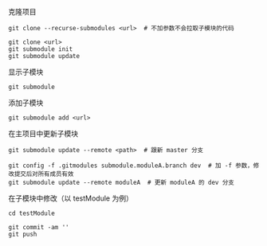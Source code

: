 克隆项目

```shell
git clone --recurse-submodules <url>  # 不加参数不会拉取子模块的代码
```

```shell
git clone <url>
git submodule init
git submodule update
```

显示子模块

```shell
git submodule
```

添加子模块

```shell
git submodule add <url>
```

在主项目中更新子模块

```shell
git submodule update --remote <path>  # 跟新 master 分支
```

```shell
git config -f .gitmodules submodule.moduleA.branch dev  # 加 -f 参数，修改提交后对所有成员有效
git submodule update --remote moduleA  # 更新 moduleA 的 dev 分支
```

在子模块中修改（以 testModule 为例）

```shell
cd testModule
```

```shell
git commit -am ''
git push
```







